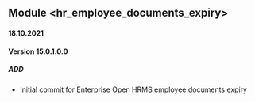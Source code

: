 ## Module <hr_employee_documents_expiry>

#### 18.10.2021
#### Version 15.0.1.0.0
##### ADD
- Initial commit for Enterprise Open HRMS employee documents expiry